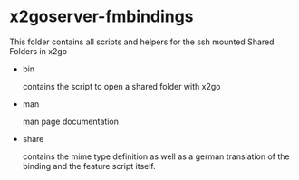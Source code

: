 # x2goserver-fmbindings
This folder contains all scripts and helpers for the ssh mounted Shared Folders in x2go

 * bin

   contains the script to open a shared folder with x2go

 * man

   man page documentation

 * share

   contains the mime type definition as well as a german translation of the binding and the feature script itself.

